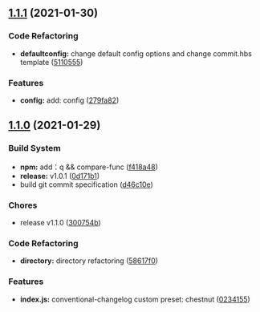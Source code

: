 ## [1.1.1](https://gitee.com/bnuephjx/conventional-changelog-chestnut/compare/1.1.0...1.1.1) (2021-01-30)


### Code Refactoring

* **defaultconfig:** change default config options and change commit.hbs template ([5110555](https://gitee.com/bnuephjx/conventional-changelog-chestnut/commits/51105554a6faa8e28a69ace8f8a2ceb94e72ce2e))


### Features

* **config:** add: config ([279fa82](https://gitee.com/bnuephjx/conventional-changelog-chestnut/commits/279fa8200dafa5e57bbc1af81e4cd2f00b48b1be))


## [1.1.0](https://gitee.com/bnuephjx/conventional-changelog-chestnut/compare/d46c10eb33df47f7fd691d0b6eb6d56afce83eba...1.1.0) (2021-01-29)


### Build System

* **npm:** add：q && compare-func ([f418a48](https://gitee.com/bnuephjx/conventional-changelog-chestnut/commits/f418a48954b90484aefe4ddd5db7c562a2c74059))
* **release:** v1.0.1 ([0d171b1](https://gitee.com/bnuephjx/conventional-changelog-chestnut/commits/0d171b1ea4d235a2f436d656f11786c9f379b3d5))
* build git commit specification ([d46c10e](https://gitee.com/bnuephjx/conventional-changelog-chestnut/commits/d46c10eb33df47f7fd691d0b6eb6d56afce83eba))


### Chores

* release v1.1.0 ([300754b](https://gitee.com/bnuephjx/conventional-changelog-chestnut/commits/300754b4dd847063caab644a8f6e13e91a330f04))


### Code Refactoring

* **directory:** directory refactoring ([58617f0](https://gitee.com/bnuephjx/conventional-changelog-chestnut/commits/58617f0f29aaee553fcf07352747678ef58452ad))


### Features

* **index.js:** conventional-changelog custom preset: chestnut ([0234155](https://gitee.com/bnuephjx/conventional-changelog-chestnut/commits/02341552b1fa625046fd32d5dfa93aeec3c97c60))


